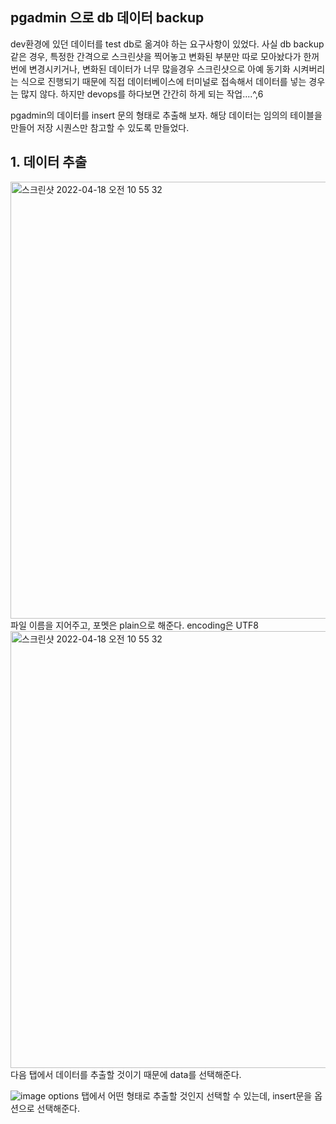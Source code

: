 ## pgadmin 으로 db 데이터 backup

dev환경에 있던 데이터를 test db로 옮겨야 하는 요구사항이 있었다. 
사실 db backup 같은 경우, 특정한 간격으로 스크린샷을 찍어놓고 변화된 부분만 따로 모아놨다가 한꺼번에 변경시키거나, 변화된 데이터가 너무 많을경우 스크린샷으로 아예 동기화 시켜버리는 식으로 진행되기 때문에
직접 데이터베이스에 터미널로 접속해서 데이터를 넣는 경우는 많지 않다. 하지만 devops를 하다보면 간간히 하게 되는 작업....^,6

pgadmin의 데이터를 insert 문의 형태로 추출해 보자.
해당 데이터는 임의의 테이블을 만들어 저장 시퀀스만 참고할 수 있도록 만들었다. 

## 1. 데이터 추출

<img width="699" alt="스크린샷 2022-04-18 오전 10 55 32" src="https://user-images.githubusercontent.com/45115557/163847632-2ed3147e-4577-4305-b904-947d53580c9b.png">
파일 이름을 지어주고, 포멧은 plain으로 해준다. encoding은 UTF8


<img width="699" alt="스크린샷 2022-04-18 오전 10 55 32" src="https://user-images.githubusercontent.com/45115557/163847656-21d2dc19-420e-4f3d-81cd-8d65b1df4456.png">
다음 탭에서 데이터를 추출할 것이기 때문에 data를 선택해준다. 

![image](https://user-images.githubusercontent.com/45115557/163847672-326db2e9-d882-439a-92eb-c0be11c6b1e8.png)
options 탭에서 어떤 형태로 추출할 것인지 선택할 수 있는데, insert문을 옵션으로 선택해준다. 
